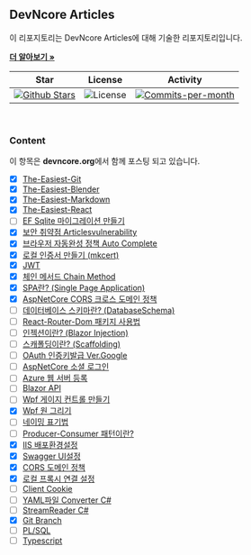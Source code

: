 ## DevNcore Articles

이 리포지토리는 DevNcore Articles에 대해 기술한 리포지토리입니다. <br />

<a href="https://github.com/devncore/devncore"><strong>더 알아보기 »</strong></a>
 
| Star | License | Activity |
|:----:|:-------:|:--------:|
| <a href="https://github.com/devncore/docs/stargazers"><img src="https://img.shields.io/github/stars/devncore/docs" alt="Github Stars"></a> | <img src="https://img.shields.io/github/license/devncore/docs" alt="License"> | <a href="https://github.com/devncore/docs/pulse"><img src="https://img.shields.io/github/commit-activity/m/devncore/docs" alt="Commits-per-month"></a> |

<br />

### Content
이 항목은 **devncore.org**에서 함께 포스팅 되고 있습니다.
- [x] [The-Easiest-Git](https://github.com/devncore/the-easiest-git)
- [x] [The-Easiest-Blender](https://github.com/devncore/the-easiest-blender)
- [x] [The-Easiest-Markdown](https://github.com/devncore/the-easiest-markdown)
- [x] [The-Easiest-React](https://github.com/devncore/the-easiest-react)
- [ ] [EF Sqlite 마이그레이션 만들기](articles/entityframework-sqlite.md)
- [x] [보안 취약점 Articlesvulnerability](articles/articlesvulnerability.md)
- [x] [브라우저 자동완성 정책 Auto Complete](articles/autocomplete.md)
- [x] [로컬 인증서 만들기 (mkcert)](/articles/mkcert.md)
- [x] [JWT](articles/csharp-jwt-token.md)
- [x] [체인 메서드 Chain Method](articles/chainmethod.md)
- [x] [SPA란? (Single Page Application)](articles/single-page-application.md)
- [x] [AspNetCore CORS 크로스 도메인 정책](articles/allow-cors-for-aspnetcore.md)
- [ ] [데이터베이스 스키마란? (DatabaseSchema)](articles/database-schema.md)
- [ ] [React-Router-Dom 패키지 사용법](articles/react-router-dom.md)
- [ ] [인젝션이란? (Blazor Injection)](articles/blazor-injection.md)
- [ ] [스캐폴딩이란? (Scaffolding)](articles/scaffolding.md)
- [ ] [OAuth 인증키발급 Ver.Google](articles/oauth-google.md)
- [ ] [AspNetCore 소셜 로그인](articles/asp-social-oauth.md)
- [ ] [Azure 웹 서버 등록](articles/azure-portal.md)
- [ ] [Blazor API](articles/blazor-api.md)
- [ ] [Wpf 게이지 컨트롤 만들기](articles/wpf-gauge-control.md)
- [x] [Wpf 원 그리기](articles/wpf-circle.md)
- [ ] [네이밍 표기법](articles/nameing.md)
- [ ] [Producer-Consumer 패턴이란?](articles/producer-consumer.md)
- [x] [IIS 배포환경설정](articles/iis-deployment.md)
- [x] [Swagger UI설정](articles/swagger-ui.md)
- [x] [CORS 도메인 정책](articles/cors-domain.md) 
- [x] [로컬 프록시 연결 설정](articles/local-proxy.md) 
- [ ] [Client Cookie](articles/client-cookie.md)
- [ ] [YAML파일 Converter C#](articles/yaml-converter.md)
- [ ] [StreamReader C#](articles/stream-reader-csharp.md)
- [x] [Git Branch](articles/git-branch.md)
- [ ] [PL/SQL](articles/plsql.md)
- [ ] [Typescript](articles/typescript.md)
